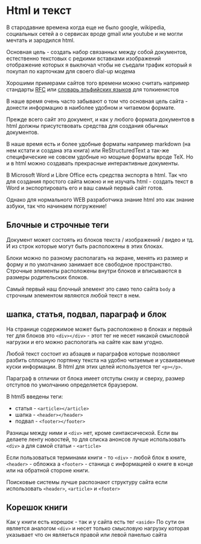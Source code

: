 # Html и текст
В стародавние времена когда еще не было google, wikipedia, социальных сетей
а о сервисах вроде gmail или youtube и не могли мечтать и зародился html.

Основная цель - создать набор связанных между собой документов, естественно текстовых с
редкими вставками изображений отображение которых я выключал чтобы не съедали трафик
который я покупал по карточкам для своего dial-up модема

Хорошими примерами сайтов того времени можно считать например стандарты 
[RFC](https://tools.ietf.org/html/rfc791)
или [словарь эльфийских языков](http://tolkien.olmer.ru/arhiv/Slovar_pr1.htm)  для толкиенистов

В наше время очень часто забывают о том что основная цель сайта - донести информацию в наиболее
удобном и читаемом формате. 

Прежде всего сайт это документ, и как у любого формата 
документов в html должны присутствовать средства для создания обычных документов.
 
В наше время есть и более удобные форматы например markdown (на нем кстати и создана эта книга) 
или ReStructuredText
а так-же специфические не совсем удобные но мощные форматы вроде TeX. Но и в html можно создавать
прекрасные интерактивные документы.

В Microsoft Word и Libre Office есть средства экспорта в html. Так что для создания 
простого сайта можно и не изучать html - создать текст в Word и экспортировать его и ваш самый первый сайт готов.

Однако для нормального WEB разработчика знание html это как знание азбуки, так что начинаем погружение!

## Блочные и строчные теги

Документ может состоять из блоков текста / изображений / видео и тд.
И из строк которые могут быть расположены в этих блоках.

Блоки можно по разному располагать на экране, менять из размер и форму и по умолчанию занимает все свободное пространство.
Строчные элементы расположены внутри блоков и вписываются в размеры родительских блоков.

Самый первый наш блочный элемент это само тело сайта `body` а строчным элементом
являются любой текст в нем.

## шапка, статья, подвал, параграф и блок

На странице содержимое может быть расположено в блоках и первый тег для блоков
это `<div></div>` - этот тег не несет никакой смысловой нагрузки и его можно распологать на сайте
как вам угодно.

Любой текст состоит из абзацев и параграфов которые позволяют разбить сплошную портянку
текста на удобно читаемые и усваиваемые куски информации. В html для этих целей
используется тег `<p></p>`. 

Параграф в отличии от блока имеет отступы снизу и сверху, размер отступов по умолчанию определяется браузером.

В html5 введены теги:

- статья - `<article></article>`
- шапка - `<header></header>`
- подвал - `<footer></footer>`

Разницы между ними и `<div>` нет, кроме синтаксической. Если вы делаете ленту новостей, то для
списка анонсов лучше использовать `<div>` а для самой статьи - `<article>`

Если пользоваться терминами книги - то `<div>` - любой блок в книге, `<header>` - обложка
а `<footer>` - станица с информацией о книге в конце или на обратной стороне книги.

Поисковые системы лучше распознают структуру сайта если использовать `<header>`, `<article>` и `<footer>`

## Корешок книги

Как у книги есть корешок - так и у сайта есть тег `<aside>`
По сути он является аналогом `<div>` и несет только смысловую нагрузку которая указывает что он являеться
правой или левой панелью сайта






